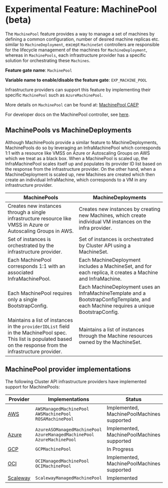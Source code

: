 # Experimental Feature: MachinePool (beta)

The `MachinePool` feature provides a way to manage a set of machines by defining a common configuration, number of desired machine replicas etc. similar to `MachineDeployment`,
except `MachineSet` controllers are responsible for the lifecycle management of the machines for `MachineDeployment`, whereas in `MachinePools`,
each infrastructure provider has a specific solution for orchestrating these `Machines`.

**Feature gate name**: `MachinePool`

**Variable name to enable/disable the feature gate**: `EXP_MACHINE_POOL`

Infrastructure providers can support this feature by implementing their specific `MachinePool` such as `AzureMachinePool`.

More details on `MachinePool` can be found at:
[MachinePool CAEP](https://github.com/kubernetes-sigs/cluster-api/blob/main/docs/proposals/20190919-machinepool-api.md)

For developer docs on the MachinePool controller, see [here](./../../developer/core/controllers/machine-pool.md).

## MachinePools vs MachineDeployments

Although MachinePools provide a similar feature to MachineDeployments, MachinePools do so by leveraging an InfraMachinePool which corresponds 1:1 with a resource like VMSS on Azure or Autoscaling Groups on AWS which we treat as a black box. When a MachinePool is scaled up, the InfraMachinePool scales itself up and populates its provider ID list based on the response from the infrastructure provider. On the other hand, when a MachineDeployment is scaled up, new Machines are created which then create an individual InfraMachine, which corresponds to a VM in any infrastructure provider.

| MachinePools                                                                                                                                                        | MachineDeployments                                                                                                                     |
| ------------------------------------------------------------------------------------------------------------------------------------------------------------------- | -------------------------------------------------------------------------------------------------------------------------------------- |
| Creates new instances through a single infrastructure resource like VMSS in Azure or Autoscaling Groups in AWS.                                                     | Creates new instances by creating new Machines, which create individual VM instances on the infra provider.                            |
| Set of instances is orchestrated by the infrastructure provider.                                                                                                    | Set of instances is orchestrated by Cluster API using a MachineSet.                                                                    |
| Each MachinePool corresponds 1:1 with an associated InfraMachinePool.                                                                                               | Each MachineDeployment includes a MachineSet, and for each replica, it creates a Machine and InfraMachine.                             |
| Each MachinePool requires only a single BootstrapConfig.                                                                                                            | Each MachineDeployment uses an InfraMachineTemplate and a BootstrapConfigTemplate, and each Machine requires a unique BootstrapConfig. |
| Maintains a list of instances in the `providerIDList` field in the MachinePool spec. This list is populated based on the response from the infrastructure provider. | Maintains a list of instances through the Machine resources owned by the MachineSet.                                                   |

## MachinePool provider implementations

The following Cluster API infrastructure providers have implemented support for MachinePools:

| Provider | Implementations | Status |
| --- | --- | --- |
| [AWS](https://cluster-api-aws.sigs.k8s.io/topics/machinepools.html) | `AWSManagedMachinePool`<br> `AWSMachinePool`<br>`ROSAMachinePool` | Implemented, MachinePoolMachines supported |
| [Azure](https://capz.sigs.k8s.io/self-managed/machinepools) | `AzureASOManagedMachinePool`<br> `AzureManagedMachinePool`<br> `AzureMachinePool` | Implemented, MachinePoolMachines supported |
| [GCP](https://github.com/kubernetes-sigs/cluster-api-provider-gcp/pull/1506) | `GCPMachinePool` | In Progress |
| [OCI](https://oracle.github.io/cluster-api-provider-oci/managed/managedcluster.html) | `OCIManagedMachinePool`<br> `OCIMachinePool` | Implemented, MachinePoolMachines supported |
| [Scaleway](https://github.com/scaleway/cluster-api-provider-scaleway/blob/main/docs/scalewaymanagedmachinepool.md) | `ScalewayManagedMachinePool` | Implemented |
